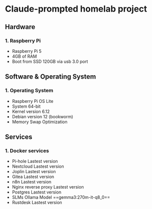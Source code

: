 # Claude-prompted homelab project

## Hardware

### 1. Raspberry Pi
  - Raspberry Pi 5
  - 4GB of RAM
  - Boot from SSD 120GB via usb 3.0 port

## Software & Operating System

### 1. Operating System
  - Raspberry Pi OS Lite
  - System 64-bit
  - Kernel version 6.12
  - Debian version 12 (bookworm)
  - Memory Swap Optimization

## Services

### 1. Docker services
  - Pi-hole Lastest version
  - Nextcloud Lastest version
  - Joplin Lastest version
  - Gitea Lastest version
  - n8n Lastest version
  - Nginx reverse proxy Lastest version
  - Postgres Lastest version
  - SLMs Ollama Model ==gemma3:270m-it-q8_0==
  - Rustdesk Lastest version
